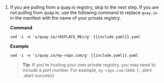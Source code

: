 1. If you are pulling from a quay.io registry, skip to the next step. If you 
   are not pulling from quay.io, use the following command to replace `quay.io` 
   in the manifest with the name of your private registry. 

   **Command**
   ```shell
   sed -i -e 's/quay.io/<REPLACE_ME>/g' {{include.yaml}}.yaml
   ```
   
   **Example**
   ```shell
   sed -i -e 's/quay.io/my-repo.com/g' {{include.yaml}}.yaml
   ```
   
   > **Tip**: If you're hosting your own private registry, you may need to include
   > a port number. For example, `my-repo.com:5000`.
   {: .alert .alert-success}